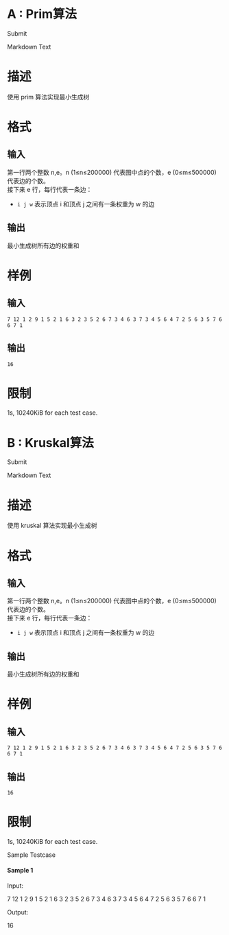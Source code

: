 # A : Prim算法

Submit

Markdown Text

# 描述

使用 prim 算法实现最小生成树

# 格式

## 输入

第一行两个整数 n,e。n (1≤n≤200000) 代表图中点的个数，e (0≤m≤500000) 代表边的个数。  
接下来 e 行，每行代表一条边：

+   `i j w` 表示顶点 i 和顶点 j 之间有一条权重为 w 的边

## 输出

最小生成树所有边的权重和

# 样例

## 输入

`7 12 1 2 9 1 5 2 1 6 3 2 3 5 2 6 7 3 4 6 3 7 3 4 5 6 4 7 2 5 6 3 5 7 6 6 7 1`

## 输出

`16`

# 限制

1s, 10240KiB for each test case.  
  
    
# B : Kruskal算法

Submit

Markdown Text

# 描述

使用 kruskal 算法实现最小生成树

# 格式

## 输入

第一行两个整数 n,e。n (1≤n≤200000) 代表图中点的个数，e (0≤m≤500000) 代表边的个数。  
接下来 e 行，每行代表一条边：

+   `i j w` 表示顶点 i 和顶点 j 之间有一条权重为 w 的边

## 输出

最小生成树所有边的权重和

# 样例

## 输入

`7 12 1 2 9 1 5 2 1 6 3 2 3 5 2 6 7 3 4 6 3 7 3 4 5 6 4 7 2 5 6 3 5 7 6 6 7 1`

## 输出

`16`

# 限制

1s, 10240KiB for each test case.

Sample Testcase

#### Sample 1

Input:

7 12
1 2 9
1 5 2
1 6 3
2 3 5
2 6 7
3 4 6
3 7 3
4 5 6
4 7 2
5 6 3
5 7 6
6 7 1

Output:

16
